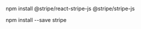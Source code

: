 <!-- client side command -->

npm install @stripe/react-stripe-js @stripe/stripe-js

<!-- server side command -->

 npm install --save stripe